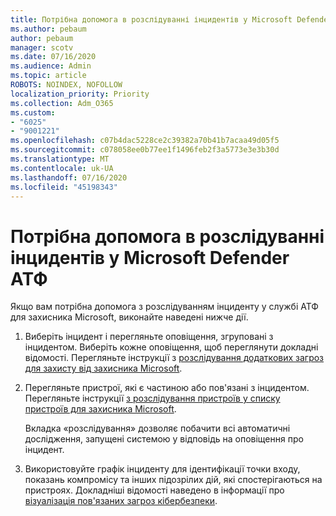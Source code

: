 ```yaml
---
title: Потрібна допомога в розслідуванні інцидентів у Microsoft Defender АТФ
ms.author: pebaum
author: pebaum
manager: scotv
ms.date: 07/16/2020
ms.audience: Admin
ms.topic: article
ROBOTS: NOINDEX, NOFOLLOW
localization_priority: Priority
ms.collection: Adm_O365
ms.custom:
- "6025"
- "9001221"
ms.openlocfilehash: c07b4dac5228ce2c39382a70b41b7acaa49d05f5
ms.sourcegitcommit: c078058ee0b77ee1f1496feb2f3a5773e3e3b30d
ms.translationtype: MT
ms.contentlocale: uk-UA
ms.lasthandoff: 07/16/2020
ms.locfileid: "45198343"
---
```

# <a name="need-help-investigating-incidents-in-microsoft-defender-atp"></a>Потрібна допомога в розслідуванні інцидентів у Microsoft Defender АТФ

Якщо вам потрібна допомога з розслідуванням інциденту у службі АТФ для захисника Microsoft, виконайте наведені нижче дії.

1. Виберіть інцидент і перегляньте оповіщення, згруповані з інцидентом. Виберіть кожне оповіщення, щоб переглянути докладні відомості. Перегляньте інструкції з [розслідування додаткових загроз для захисту від захисника Microsoft](https://docs.microsoft.com/windows/security/threat-protection/microsoft-defender-atp/investigate-alerts).
2. Перегляньте пристрої, які є частиною або пов'язані з інцидентом. Перегляньте інструкції [з розслідування пристроїв у списку пристроїв для захисника Microsoft](https://docs.microsoft.com/windows/security/threat-protection/microsoft-defender-atp/investigate-machines).<br/>
 
    Вкладка «розслідування» дозволяє побачити всі автоматичні дослідження, запущені системою у відповідь на оповіщення про інцидент.
3. Використовуйте графік інциденту для ідентифікації точки входу, показань компромісу та інших підозрілих дій, які спостерігаються на пристроях. Докладніші відомості наведено в інформації про [візуалізація пов'язаних загроз кібербезпеки](https://docs.microsoft.com/windows/security/threat-protection/microsoft-defender-atp/investigate-incidents#visualizing-associated-cybersecurity-threats).  